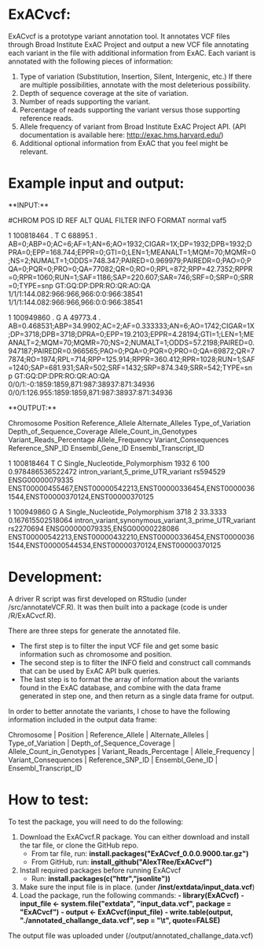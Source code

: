 # ExACvcf:

ExACvcf is a prototype variant annotation tool. It annotates VCF files through Broad Institute ExAC Project and output a new VCF file annotating each variant in the file with additional information from ExAC. Each variant is annotated with the following pieces of information:

1. Type of variation (Substitution, Insertion, Silent, Intergenic, etc.) If there are multiple possibilities, annotate with the most deleterious possibility.
2. Depth of sequence coverage at the site of variation.
3. Number of reads supporting the variant.
4. Percentage of reads supporting the variant versus those supporting reference reads.
5. Allele frequency of variant from Broad Institute ExAC Project API. 
(API documentation is available here: http://exac.hms.harvard.edu/)
6. Additional optional information from ExAC that you feel might be relevant.

# Example input and output:

<p>**INPUT:**</p>
<p>#CHROM	POS	ID	REF	ALT	QUAL	FILTER	INFO	FORMAT	normal	vaf5</p>
<p>1	100818464	.	T	C	68895.1	.	AB=0;ABP=0;AC=6;AF=1;AN=6;AO=1932;CIGAR=1X;DP=1932;DPB=1932;DPRA=0;EPP=168.744;EPPR=0;GTI=0;LEN=1;MEANALT=1;MQM=70;MQMR=0;NS=2;NUMALT=1;ODDS=748.347;PAIRED=0.969979;PAIREDR=0;PAO=0;PQA=0;PQR=0;PRO=0;QA=77082;QR=0;RO=0;RPL=872;RPP=42.7352;RPPR=0;RPR=1060;RUN=1;SAF=1186;SAP=220.607;SAR=746;SRF=0;SRP=0;SRR=0;TYPE=snp	GT:GQ:DP:DPR:RO:QR:AO:QA	1/1/1:144.082:966:966,966:0:0:966:38541	1/1/1:144.082:966:966,966:0:0:966:38541</p>
<p>1	100949860	.	G	A	49773.4	.	AB=0.468531;ABP=34.9902;AC=2;AF=0.333333;AN=6;AO=1742;CIGAR=1X;DP=3718;DPB=3718;DPRA=0;EPP=19.2103;EPPR=4.28194;GTI=1;LEN=1;MEANALT=2;MQM=70;MQMR=70;NS=2;NUMALT=1;ODDS=57.2198;PAIRED=0.947187;PAIREDR=0.966565;PAO=0;PQA=0;PQR=0;PRO=0;QA=69872;QR=77874;RO=1974;RPL=714;RPP=125.914;RPPR=360.412;RPR=1028;RUN=1;SAF=1240;SAP=681.931;SAR=502;SRF=1432;SRP=874.349;SRR=542;TYPE=snp	GT:GQ:DP:DPR:RO:QR:AO:QA	0/0/1:-0:1859:1859,871:987:38937:871:34936	0/0/1:126.955:1859:1859,871:987:38937:871:34936</p>

<p>**OUTPUT:**</p>
<p>Chromosome	Position	Reference_Allele	Alternate_Alleles	Type_of_Variation	Depth_of_Sequence_Coverage	Allele_Count_in_Genotypes	Variant_Reads_Percentage	Allele_Frequency	Variant_Consequences	Reference_SNP_ID	Ensembl_Gene_ID	Ensembl_Transcript_ID</p>
<p>1	100818464	T	C	Single_Nucleotide_Polymorphism	1932	6	100	0.978486536522472	intron_variant,5_prime_UTR_variant	rs594529	ENSG00000079335	ENST00000455467,ENST00000542213,ENST00000336454,ENST00000361544,ENST00000370124,ENST00000370125</p>
<p>1	100949860	G	A	Single_Nucleotide_Polymorphism	3718	2	33.3333	0.167615502518064	intron_variant,synonymous_variant,3_prime_UTR_variant	rs2270694	ENSG00000079335,ENSG00000228086	ENST00000542213,ENST00000432210,ENST00000336454,ENST00000361544,ENST00000544534,ENST00000370124,ENST00000370125</p>

# Development:

A driver R script was first developed on RStudio (under /src/annotateVCF.R). It was then built into a package (code is under /R/ExACvcf.R).

There are three steps for generate the annotated file. 

- The first step is to filter the input VCF file and get some basic information such as chromosome and position.
- The second step is to filter the INFO field and construct call commands that can be used by ExAC API bulk queries.  
- The last step is to format the array of information about the variants found in the ExAC database, and combine with the data frame generated in step one, and then return as a single data frame for output.

In order to better annotate the variants, I chose to have the following information included in the output data frame: 

Chromosome | Position | Reference_Allele | Alternate_Alleles | Type_of_Variation | Depth_of_Sequence_Coverage | Allele_Count_in_Genotypes | Variant_Reads_Percentage | Allele_Frequency | Variant_Consequences | Reference_SNP_ID | Ensembl_Gene_ID | Ensembl_Transcript_ID 


# How to test:
To test the package, you will need to do the following:

1. Download  the ExACvcf.R package. You can either download and install the tar file, or clone the GitHub repo.
   - From tar file, run: **install.packages("ExACvcf_0.0.0.9000.tar.gz")** 
   - From GitHub, run: **install_github("AlexTRee/ExACvcf")**
2. Install required packages before running ExACvcf
   - Run: **install.packages(c("httr","jsonlite"))**
3. Make sure the input file is in place. (under **/inst/extdata/input_data.vcf**)
4. Load the package, run the following commands:
   **- library(ExACvcf)**
   **- input_file <- system.file("extdata", "input_data.vcf", package = "ExACvcf")**
   **- output <- ExACvcf(input_file)**
   **- write.table(output, "./annotated_challange_data.vcf", sep = "\t", quote=FALSE)**

The output file was uploaded under (/output/annotated_challange_data.vcf)
